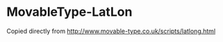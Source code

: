 MovableType-LatLon
==================

Copied directly from http://www.movable-type.co.uk/scripts/latlong.html